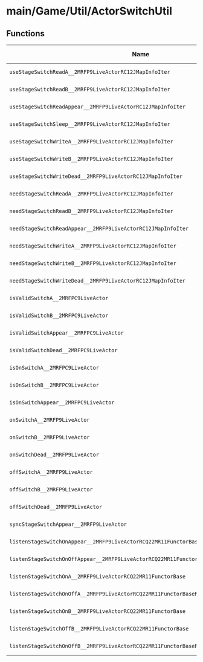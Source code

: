 # main/Game/Util/ActorSwitchUtil

## Functions

| Name | Address | Match % |
|------|---------|---------|
| `useStageSwitchReadA__2MRFP9LiveActorRC12JMapInfoIter` | `0x803C7D44` | :x: (0.0%) |
| `useStageSwitchReadB__2MRFP9LiveActorRC12JMapInfoIter` | `0x803C7DC4` | :x: (0.0%) |
| `useStageSwitchReadAppear__2MRFP9LiveActorRC12JMapInfoIter` | `0x803C7E44` | :x: (0.0%) |
| `useStageSwitchSleep__2MRFP9LiveActorRC12JMapInfoIter` | `0x803C7EC4` | :x: (0.0%) |
| `useStageSwitchWriteA__2MRFP9LiveActorRC12JMapInfoIter` | `0x803C7EC8` | :x: (0.0%) |
| `useStageSwitchWriteB__2MRFP9LiveActorRC12JMapInfoIter` | `0x803C7F48` | :x: (0.0%) |
| `useStageSwitchWriteDead__2MRFP9LiveActorRC12JMapInfoIter` | `0x803C7FC8` | :x: (0.0%) |
| `needStageSwitchReadA__2MRFP9LiveActorRC12JMapInfoIter` | `0x803C8048` | :x: (0.0%) |
| `needStageSwitchReadB__2MRFP9LiveActorRC12JMapInfoIter` | `0x803C804C` | :x: (0.0%) |
| `needStageSwitchReadAppear__2MRFP9LiveActorRC12JMapInfoIter` | `0x803C8050` | :x: (0.0%) |
| `needStageSwitchWriteA__2MRFP9LiveActorRC12JMapInfoIter` | `0x803C8054` | :x: (0.0%) |
| `needStageSwitchWriteB__2MRFP9LiveActorRC12JMapInfoIter` | `0x803C8058` | :x: (0.0%) |
| `needStageSwitchWriteDead__2MRFP9LiveActorRC12JMapInfoIter` | `0x803C805C` | :x: (0.0%) |
| `isValidSwitchA__2MRFPC9LiveActor` | `0x803C8060` | :x: (0.0%) |
| `isValidSwitchB__2MRFPC9LiveActor` | `0x803C80A8` | :x: (0.0%) |
| `isValidSwitchAppear__2MRFPC9LiveActor` | `0x803C80F0` | :x: (0.0%) |
| `isValidSwitchDead__2MRFPC9LiveActor` | `0x803C8138` | :x: (0.0%) |
| `isOnSwitchA__2MRFPC9LiveActor` | `0x803C8180` | :x: (0.0%) |
| `isOnSwitchB__2MRFPC9LiveActor` | `0x803C8188` | :x: (0.0%) |
| `isOnSwitchAppear__2MRFPC9LiveActor` | `0x803C8190` | :x: (0.0%) |
| `onSwitchA__2MRFP9LiveActor` | `0x803C8198` | :x: (0.0%) |
| `onSwitchB__2MRFP9LiveActor` | `0x803C81A0` | :x: (0.0%) |
| `onSwitchDead__2MRFP9LiveActor` | `0x803C81A8` | :x: (0.0%) |
| `offSwitchA__2MRFP9LiveActor` | `0x803C81B0` | :x: (0.0%) |
| `offSwitchB__2MRFP9LiveActor` | `0x803C81B8` | :x: (0.0%) |
| `offSwitchDead__2MRFP9LiveActor` | `0x803C81C0` | :x: (0.0%) |
| `syncStageSwitchAppear__2MRFP9LiveActor` | `0x803C81C8` | :x: (0.0%) |
| `listenStageSwitchOnAppear__2MRFP9LiveActorRCQ22MR11FunctorBase` | `0x803C8230` | :x: (0.0%) |
| `listenStageSwitchOnOffAppear__2MRFP9LiveActorRCQ22MR11FunctorBaseRCQ22MR11FunctorBase` | `0x803C823C` | :x: (0.0%) |
| `listenStageSwitchOnA__2MRFP9LiveActorRCQ22MR11FunctorBase` | `0x803C8250` | :x: (0.0%) |
| `listenStageSwitchOnOffA__2MRFP9LiveActorRCQ22MR11FunctorBaseRCQ22MR11FunctorBase` | `0x803C825C` | :x: (0.0%) |
| `listenStageSwitchOnB__2MRFP9LiveActorRCQ22MR11FunctorBase` | `0x803C8270` | :x: (0.0%) |
| `listenStageSwitchOffB__2MRFP9LiveActorRCQ22MR11FunctorBase` | `0x803C827C` | :x: (0.0%) |
| `listenStageSwitchOnOffB__2MRFP9LiveActorRCQ22MR11FunctorBaseRCQ22MR11FunctorBase` | `0x803C8288` | :x: (0.0%) |